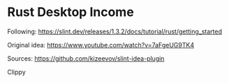 # Rust Desktop Income

Following: https://slint.dev/releases/1.3.2/docs/tutorial/rust/getting_started

Original idea: https://www.youtube.com/watch?v=7aFgeUG9TK4

Sources:
https://github.com/kizeevov/slint-idea-plugin

Clippy
